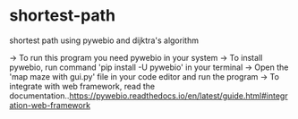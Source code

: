 # shortest-path
shortest path using pywebio and dijktra's algorithm

-> To run this program you need pywebio in your system
-> To install pywebio, run command 'pip install -U pywebio' in your terminal
-> Open the 'map maze with gui.py' file in your code editor and run the program
-> To integrate with web framework, read the documentation..https://pywebio.readthedocs.io/en/latest/guide.html#integration-web-framework
